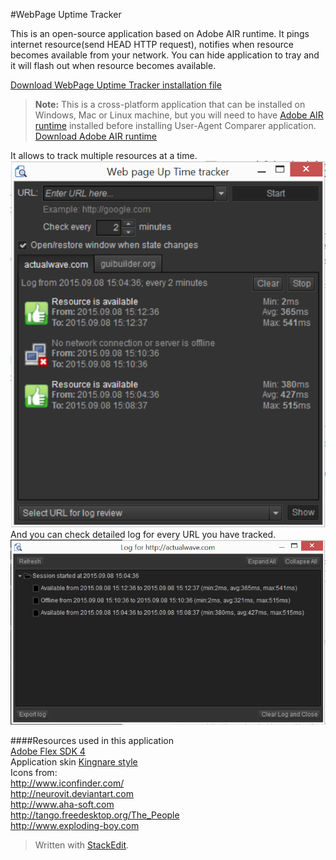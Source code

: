 #WebPage Uptime Tracker
  
This is an open-source application based on  Adobe AIR runtime. It pings internet resource(send HEAD HTTP request), notifies when resource becomes available from your network. You can hide application to tray and it will flash out when resource becomes available.  
  
[Download WebPage Uptime Tracker installation file](https://github.com/burdiuz/webpage-uptime-tracker/raw/master/WebPageUpTimeTracker.air)  
> **Note:** This is a cross-platform application that can be installed on Windows, Mac or Linux machine, but you will need to have [Adobe AIR runtime](https://get.adobe.com/air/) installed before installing User-Agent Comparer application. [Download Adobe AIR runtime](https://get.adobe.com/air/)  
  
It allows to track multiple resources at a time.  
![Application Main window](mainwindow.png)  
And you can check detailed log for every URL you have tracked.  
![Log window](logwindow.png)  
  
####Resources used in this application  
[Adobe Flex SDK 4](http://www.adobe.com/devnet/flex/flex-sdk-download.html)  
Application skin [Kingnare style](http://code.google.com/p/kingnarestyle/)  
Icons from:  
http://www.iconfinder.com/  
http://neurovit.deviantart.com  
http://www.aha-soft.com  
http://tango.freedesktop.org/The_People  
http://www.exploding-boy.com  

> Written with [StackEdit](https://stackedit.io/).